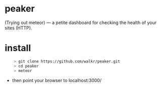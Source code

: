 peaker
======
(Trying out meteor) — a petite dashboard for checking the health of your sites (HTTP).


# install

```bash
	> git clone https://github.com/walkr/peaker.git
	> cd peaker
	> meteor

```
* then point your browser to localhost:3000/